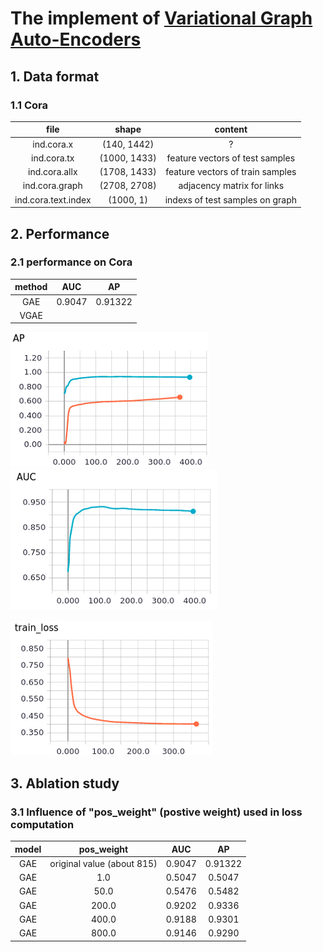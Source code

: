# The implement of [Variational Graph Auto-Encoders](https://arxiv.org/pdf/1611.07308.pdf)

## 1. Data format
### 1.1 Cora
|file|shape|content|
|:---:|:---:|:---:|
|ind.cora.x|(140, 1442)|?| 
|ind.cora.tx|(1000, 1433)|feature vectors of test samples| 
|ind.cora.allx|(1708, 1433)|feature vectors of train samples|
|ind.cora.graph|(2708, 2708)|adjacency matrix for links|
|ind.cora.text.index|(1000, 1)|indexs of test samples on graph|

## 2. Performance
### 2.1 performance on Cora
|method|AUC|AP|
|:---:|:---:|:---:|
|GAE|0.9047|0.91322|
|VGAE|||

![accuracy](image/ap.png)
![auc](image/auc.png)

![loss](image/loss.png)


## 3. Ablation study
### 3.1 Influence of "pos_weight" (postive weight) used in loss computation
|model|pos_weight|AUC|AP|
|:---:|:---:|:---:|:---:|
|GAE|original value (about 815)|0.9047|0.91322|
|GAE|1.0|0.5047|0.5047|
|GAE|50.0|0.5476|0.5482|
|GAE|200.0|0.9202|0.9336|
|GAE|400.0|0.9188|0.9301|
|GAE|800.0|0.9146|0.9290|    
